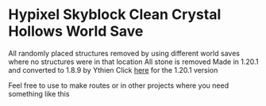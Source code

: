 # Hypixel Skyblock Clean Crystal Hollows World Save

All randomly placed structures removed by using different world saves where no structures were in that location
All stone is removed
Made in 1.20.1 and converted to 1.8.9 by Ythien
Click [here](https://github.com/Campionnn/CleanCH) for the 1.20.1 version

Feel free to use to make routes or in other projects where you need something like this
